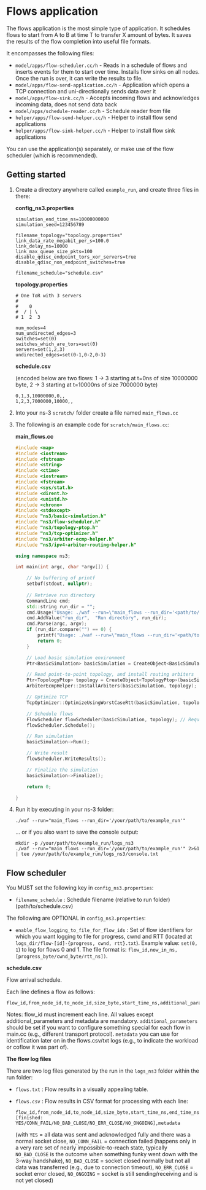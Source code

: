 # Flows application

The flows application is the most simple type of application. It schedules flows to start from A to B at time T to transfer X amount of bytes. It saves the results of the flow completion into useful file formats.

It encompasses the following files:
* `model/apps/flow-scheduler.cc/h` - Reads in a schedule of flows and inserts events for them to start over time. Installs flow sinks on all nodes. Once the run is over, it can write the results to file.
* `model/apps/flow-send-application.cc/h` - Application which opens a TCP connection and uni-directionally sends data over it
* `model/apps/flow-sink.cc/h` - Accepts incoming flows and acknowledges incoming data, does not send data back
* `model/apps/schedule-reader.cc/h` - Schedule reader from file
* `helper/apps/flow-send-helper.cc/h` - Helper to install flow send applications
* `helper/apps/flow-sink-helper.cc/h` - Helper to install flow sink applications

You can use the application(s) separately, or make use of the flow scheduler (which is recommended).


## Getting started

1. Create a directory anywhere called `example_run`, and create three files in there:

   **config_ns3.properties**
   
   ```
   simulation_end_time_ns=10000000000
   simulation_seed=123456789
   
   filename_topology="topology.properties"
   link_data_rate_megabit_per_s=100.0
   link_delay_ns=10000
   link_max_queue_size_pkts=100
   disable_qdisc_endpoint_tors_xor_servers=true
   disable_qdisc_non_endpoint_switches=true
   
   filename_schedule="schedule.csv"
   ```
   
   **topology.properties**
   
   ```
   # One ToR with 3 servers
   #
   #    0
   #  / | \
   # 1  2  3
   
   num_nodes=4
   num_undirected_edges=3
   switches=set(0)
   switches_which_are_tors=set(0)
   servers=set(1,2,3)
   undirected_edges=set(0-1,0-2,0-3)
   ```
   
   **schedule.csv**
   
   (encoded below are two flows:
   1 -> 3 starting at t=0ns of size 10000000 byte,
   2 -> 3 starting at t=10000ns of size 7000000 byte)
   
   ```
   0,1,3,10000000,0,,
   1,2,3,7000000,10000,,
   ```

2. Into your ns-3 `scratch/` folder create a file named `main_flows.cc`

3. The following is an example code for `scratch/main_flows.cc`:

    **main_flows.cc**
    
    ```c++
    #include <map>
    #include <iostream>
    #include <fstream>
    #include <string>
    #include <ctime>
    #include <iostream>
    #include <fstream>
    #include <sys/stat.h>
    #include <dirent.h>
    #include <unistd.h>
    #include <chrono>
    #include <stdexcept>
    #include "ns3/basic-simulation.h"
    #include "ns3/flow-scheduler.h"
    #include "ns3/topology-ptop.h"
    #include "ns3/tcp-optimizer.h"
    #include "ns3/arbiter-ecmp-helper.h"
    #include "ns3/ipv4-arbiter-routing-helper.h"
    
    using namespace ns3;
    
    int main(int argc, char *argv[]) {
    
        // No buffering of printf
        setbuf(stdout, nullptr);
        
        // Retrieve run directory
        CommandLine cmd;
        std::string run_dir = "";
        cmd.Usage("Usage: ./waf --run=\"main_flows --run_dir='<path/to/run/directory>'\"");
        cmd.AddValue("run_dir",  "Run directory", run_dir);
        cmd.Parse(argc, argv);
        if (run_dir.compare("") == 0) {
            printf("Usage: ./waf --run=\"main_flows --run_dir='<path/to/run/directory>'\"");
            return 0;
        }
    
        // Load basic simulation environment
        Ptr<BasicSimulation> basicSimulation = CreateObject<BasicSimulation>(run_dir);
    
        // Read point-to-point topology, and install routing arbiters
        Ptr<TopologyPtop> topology = CreateObject<TopologyPtop>(basicSimulation, Ipv4ArbiterRoutingHelper());
        ArbiterEcmpHelper::InstallArbiters(basicSimulation, topology);
    
        // Optimize TCP
        TcpOptimizer::OptimizeUsingWorstCaseRtt(basicSimulation, topology->GetWorstCaseRttEstimateNs());
    
        // Schedule flows
        FlowScheduler flowScheduler(basicSimulation, topology); // Requires filename_schedule to be present in the configuration
        flowScheduler.Schedule();
    
        // Run simulation
        basicSimulation->Run();
    
        // Write result
        flowScheduler.WriteResults();
    
        // Finalize the simulation
        basicSimulation->Finalize();
    
        return 0;
    
    }
    ```

4. Run it by executing in your ns-3 folder:

   ```
   ./waf --run="main_flows --run_dir='/your/path/to/example_run'"
   ```
   
   ... or if you also want to save the console output:
   
   ```
   mkdir -p /your/path/to/example_run/logs_ns3
   ./waf --run="main_flows --run_dir='/your/path/to/example_run'" 2>&1 | tee /your/path/to/example_run/logs_ns3/console.txt
   ```

## Flow scheduler

You MUST set the following key in `config_ns3.properties`:

* `filename_schedule` : Schedule filename (relative to run folder) (path/to/schedule.csv)

The following are OPTIONAL in `config_ns3.properties`:

* `enable_flow_logging_to_file_for_flow_ids` : Set of flow identifiers for which you want logging to file for progress, cwnd and RTT (located at `logs_dir/flow-[id]-{progress, cwnd, rtt}.txt`). Example value: `set(0, 1`) to log for flows 0 and 1. The file format is: `flow_id,now_in_ns,[progress_byte/cwnd_byte/rtt_ns])`.

**schedule.csv**

Flow arrival schedule. 

Each line defines a flow as follows:

```
flow_id,from_node_id,to_node_id,size_byte,start_time_ns,additional_parameters,metadata
```

Notes: flow_id must increment each line. All values except additional_parameters and metadata are mandatory. `additional_parameters` should be set if you want to configure something special for each flow in main.cc (e.g., different transport protocol). `metadata` you can use for identification later on in the flows.csv/txt logs (e.g., to indicate the workload or coflow it was part of).

**The flow log files**

There are two log files generated by the run in the `logs_ns3` folder within the run folder:

* `flows.txt` : Flow results in a visually appealing table.
* `flows.csv` : Flow results in CSV format for processing with each line:

   ```
   flow_id,from_node_id,to_node_id,size_byte,start_time_ns,end_time_ns,duration_ns,amount_sent_byte,[finished: YES/CONN_FAIL/NO_BAD_CLOSE/NO_ERR_CLOSE/NO_ONGOING],metadata
   ```

   (with `YES` = all data was sent and acknowledged fully and there was a normal socket close, `NO_CONN_FAIL` = connection failed (happens only in a very rare set of nearly impossible-to-reach state, typically `NO_BAD_CLOSE` is the outcome when something funky went down with the 3-way handshake), `NO_BAD_CLOSE` = socket closed normally but not all data was transferred (e.g., due to connection timeout), `NO_ERR_CLOSE` = socket error closed, `NO_ONGOING` = socket is still sending/receiving and is not yet closed)
